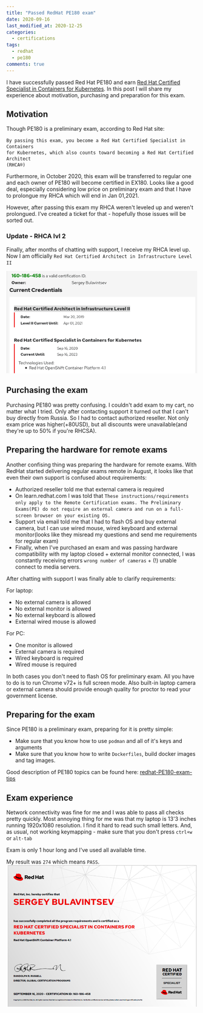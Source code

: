 ```yaml
---
title: "Passed RedHat PE180 exam"
date: 2020-09-16
last_modified_at: 2020-12-25
categories:
  - certifications
tags:
  - redhat
  - pe180
comments: true
---
```


I have successfully passed Red Hat PE180 and earn [Red Hat Certified Specialist
in Containers for
Kubernetes](https://rhtapps.redhat.com/verify/?certId=160-186-458). In this post
I will share my experience about motivation, purchasing and preparation for
this exam.


## Motivation

Though PE180 is a preliminary exam, according to Red Hat site:

```text
By passing this exam, you become a Red Hat Certified Specialist in Containers
for Kubernetes, which also counts toward becoming a Red Hat Certified Architect
(RHCA®)
```

Furthermore, in October 2020, this exam will be transferred to regular one and
each owner of PE180 will become certified in EX180. Looks like a good deal,
especially considering low price on preliminary exam and that I have to
prolongue my RHCA which will end in Jan 01,2021.

However, after passing this exam my RHCA weren't leveled up and weren't
prolongued. I've created a ticket for that - hopefully those issues will be
sorted out.

### Update - RHCA lvl 2

Finally, after months of chatting with support, I receive my RHCA level up.
Now I am officially `Red Hat Certified Architect in Infrastructure Level II`

![RHCAlvl2](/assets/images/rhcalvl2.png)

## Purchasing the exam

Purchasing PE180 was pretty confusing. I couldn't add exam to my cart, no
matter what I tried. Only after contacting support it turned out that I can't
buy directly from Russia. So I had to contact authorized reseller. Not only
exam price was higher(+80USD), but all discounts were unavailable(and they're
up to 50% if you're RHCSA).

## Preparing the hardware for remote exams

Another confising thing was preparing the hardware for remote exams. With
RedHat started delivering regular exams remote in August, it looks like that
even their own support is confused about requirements:
- Authorized reseller told me that external camera is required
- On learn.redhat.com I was told that `These instructions/requirements only
  apply to the Remote Certification exams. The Preliminary Exams(PE) do not
  require an external camera and run on a full-screen browser on your existing
  OS.`
- Support via email told me that I had to flash OS and buy external camera, but
  I can use wired mouse, wired keyboard and external monitor(looks like they
  misread my questions and send me requirements for regular exam)
- Finally, when I've purchased an exam and was passing hardware compatibility
with my laptop closed + external monitor connected, I was constantly receiving
errors `wrong number of cameras` + (!) unable connect to media servers.

After chatting with support I was finally able to clarify requirements:

For laptop:
- No external camera is allowed
- No external monitor is allowed
- No external keyboard is allowed
- External wired mouse is allowed

For PC:
- One monitor is allowed
- External camera is required
- Wired keyboard is required
- Wired mouse is required

In both cases you don't need to flash OS for preliminary exam. All you have to
do is to run Chrome v72+ is full screen mode. Also built-in laptop camera or
external camera should provide enough quality for proctor to read your
government license.

## Preparing for the exam

Since PE180 is a preliminary exam, preparing for it is pretty simple:
- Make sure that you know how to use `podman` and all of it's keys and arguments
- Make sure that you know how to write `Dockerfiles`, build docker images and
  tag images.

Good description of PE180 topics can be found here:
[redhat-PE180-exam-tips](https://github.com/Max-Jaeger/redhat-PE180-exam-tips)

## Exam experience

Network connectivity was fine for me and I was able to pass all checks pretty
quickly. Most annoying thing for me was that my laptop is 13'3 inches running
1920x1080 resolution. I find it hard to read such small letters. And, as usual,
not working keymapping - make sure that you don't press `ctrl+w` or `alt-tab`

Exam is only 1 hour long and I've used all available time.

My result was `274` which means `PASS`.
![pe180](/assets/images/pe180.png)
